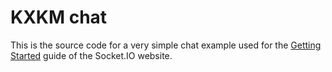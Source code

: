 # KXKM chat

This is the source code for a very simple chat example used for
the [Getting Started](http://socket.io/get-started/chat/) guide
of the Socket.IO website.


